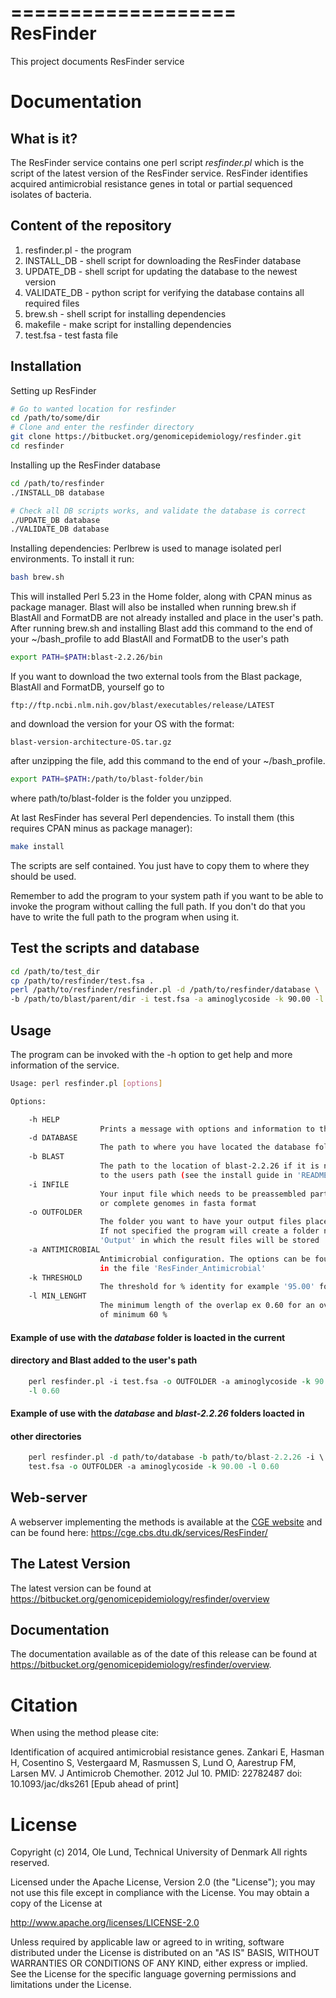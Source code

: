 ===================
ResFinder
===================

This project documents ResFinder service


Documentation
=============

## What is it?

The ResFinder service contains one perl script *resfinder.pl* which is the
script of the latest version of the ResFinder service. ResFinder identifies
acquired antimicrobial resistance genes in total or partial sequenced isolates
of bacteria.

## Content of the repository
1. resfinder.pl - the program
2. INSTALL_DB   - shell script for downloading the ResFinder database
3. UPDATE_DB    - shell script for updating the database to the newest version
4. VALIDATE_DB  - python script for verifying the database contains all
                  required files
5. brew.sh      - shell script for installing dependencies
6. makefile     - make script for installing dependencies
7. test.fsa     - test fasta file

## Installation

Setting up ResFinder
```bash
# Go to wanted location for resfinder
cd /path/to/some/dir
# Clone and enter the resfinder directory
git clone https://bitbucket.org/genomicepidemiology/resfinder.git
cd resfinder
```

Installing up the ResFinder database
```bash
cd /path/to/resfinder
./INSTALL_DB database

# Check all DB scripts works, and validate the database is correct
./UPDATE_DB database
./VALIDATE_DB database
```

Installing dependencies:
Perlbrew is used to manage isolated perl environments. To install it run:
```bash
bash brew.sh
```

This will installed Perl 5.23 in the Home folder, along with CPAN minus as 
package manager.
Blast will also be installed when running brew.sh if BlastAll and FormatDB are 
not already installed and place in the user's path.
After running brew.sh and installing Blast add this command to the end of your 
~/bash_profile to add BlastAll and FormatDB to the user's path

```bash
export PATH=$PATH:blast-2.2.26/bin
```

If you want to download the two external tools from the Blast package, BlastAll 
and FormatDB, yourself go to
```url
ftp://ftp.ncbi.nlm.nih.gov/blast/executables/release/LATEST
```

and download the version for your OS with the format:
```url
blast-version-architecture-OS.tar.gz
```

after unzipping the file, add this command to the end of your ~/bash_profile.
```bash
export PATH=$PATH:/path/to/blast-folder/bin
```

where path/to/blast-folder is the folder you unzipped.

At last ResFinder has several Perl dependencies. To install them (this requires 
CPAN minus as package manager):
```bash
make install
```

The scripts are self contained. You just have to copy them to where they should
be used.

Remember to add the program to your system path if you want to be able to 
invoke the program without calling the full path.
If you don't do that you have to write the full path to the program when using 
it.

## Test the scripts and database
```bash
cd /path/to/test_dir
cp /path/to/resfinder/test.fsa .
perl /path/to/resfinder/resfinder.pl -d /path/to/resfinder/database \
-b /path/to/blast/parent/dir -i test.fsa -a aminoglycoside -k 90.00 -l 0.60
```

## Usage

The program can be invoked with the -h option to get help and more information 
of the service.

```bash
Usage: perl resfinder.pl [options]

Options:

    -h HELP
                    Prints a message with options and information to the screen
    -d DATABASE
                    The path to where you have located the database folder
    -b BLAST
                    The path to the location of blast-2.2.26 if it is not added
                    to the users path (see the install guide in 'README.md')
    -i INFILE
                    Your input file which needs to be preassembled partial
                    or complete genomes in fasta format
    -o OUTFOLDER
                    The folder you want to have your output files places.
                    If not specified the program will create a folder named
                    'Output' in which the result files will be stored
    -a ANTIMICROBIAL
                    Antimicrobial configuration. The options can be found
                    in the file 'ResFinder_Antimicrobial'
    -k THRESHOLD
                    The threshold for % identity for example '95.00' for 95 %
    -l MIN_LENGHT
                    The minimum length of the overlap ex 0.60 for an overlap
                    of minimum 60 %
```

#### Example of use with the *database* folder is loacted in the current
#### directory and Blast added to the user's path
```perl 
    perl resfinder.pl -i test.fsa -o OUTFOLDER -a aminoglycoside -k 90.00 \
    -l 0.60
```
#### Example of use with the *database* and *blast-2.2.26* folders loacted in
#### other directories
```perl
    perl resfinder.pl -d path/to/database -b path/to/blast-2.2.26 -i \
    test.fsa -o OUTFOLDER -a aminoglycoside -k 90.00 -l 0.60
```

## Web-server

A webserver implementing the methods is available at the [CGE 
website](http://www.genomicepidemiology.org/) and can be found here:
https://cge.cbs.dtu.dk/services/ResFinder/


## The Latest Version


The latest version can be found at
https://bitbucket.org/genomicepidemiology/resfinder/overview

## Documentation


The documentation available as of the date of this release can be found at
https://bitbucket.org/genomicepidemiology/resfinder/overview.


Citation
=======

When using the method please cite:

Identification of acquired antimicrobial resistance genes.
Zankari E, Hasman H, Cosentino S, Vestergaard M, Rasmussen S, Lund O, Aarestrup 
FM, Larsen MV.
J Antimicrob Chemother. 2012 Jul 10.
PMID: 22782487         doi: 10.1093/jac/dks261
[Epub ahead of print]


License
=======

Copyright (c) 2014, Ole Lund, Technical University of Denmark
All rights reserved.

Licensed under the Apache License, Version 2.0 (the "License");
you may not use this file except in compliance with the License.
You may obtain a copy of the License at

   http://www.apache.org/licenses/LICENSE-2.0

Unless required by applicable law or agreed to in writing, software
distributed under the License is distributed on an "AS IS" BASIS,
WITHOUT WARRANTIES OR CONDITIONS OF ANY KIND, either express or implied.
See the License for the specific language governing permissions and
limitations under the License.
